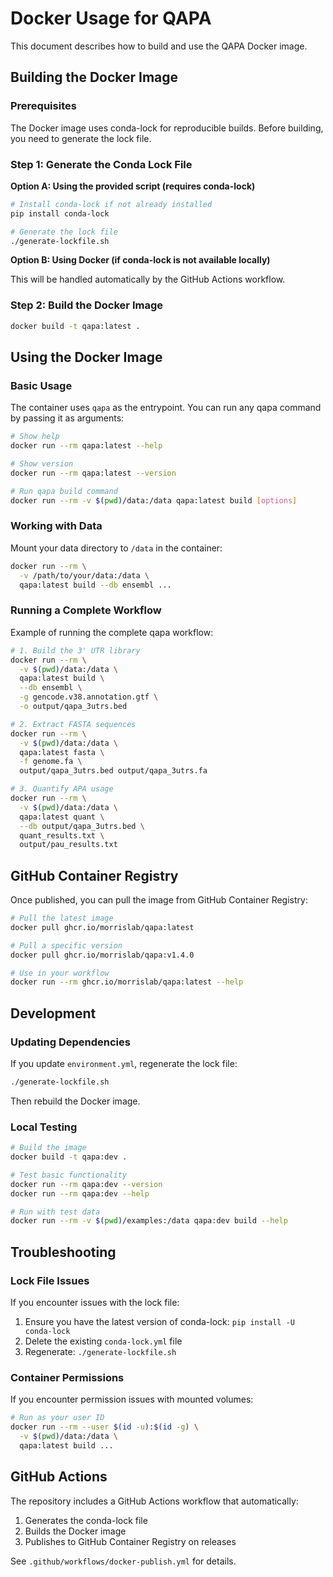 # Docker Usage for QAPA

This document describes how to build and use the QAPA Docker image.

## Building the Docker Image

### Prerequisites

The Docker image uses conda-lock for reproducible builds. Before building, you need to generate the lock file.

### Step 1: Generate the Conda Lock File

**Option A: Using the provided script (requires conda-lock)**

```bash
# Install conda-lock if not already installed
pip install conda-lock

# Generate the lock file
./generate-lockfile.sh
```

**Option B: Using Docker (if conda-lock is not available locally)**

This will be handled automatically by the GitHub Actions workflow.

### Step 2: Build the Docker Image

```bash
docker build -t qapa:latest .
```

## Using the Docker Image

### Basic Usage

The container uses `qapa` as the entrypoint. You can run any qapa command by passing it as arguments:

```bash
# Show help
docker run --rm qapa:latest --help

# Show version
docker run --rm qapa:latest --version

# Run qapa build command
docker run --rm -v $(pwd)/data:/data qapa:latest build [options]
```

### Working with Data

Mount your data directory to `/data` in the container:

```bash
docker run --rm \
  -v /path/to/your/data:/data \
  qapa:latest build --db ensembl ...
```

### Running a Complete Workflow

Example of running the complete qapa workflow:

```bash
# 1. Build the 3' UTR library
docker run --rm \
  -v $(pwd)/data:/data \
  qapa:latest build \
  --db ensembl \
  -g gencode.v38.annotation.gtf \
  -o output/qapa_3utrs.bed

# 2. Extract FASTA sequences
docker run --rm \
  -v $(pwd)/data:/data \
  qapa:latest fasta \
  -f genome.fa \
  output/qapa_3utrs.bed output/qapa_3utrs.fa

# 3. Quantify APA usage
docker run --rm \
  -v $(pwd)/data:/data \
  qapa:latest quant \
  --db output/qapa_3utrs.bed \
  quant_results.txt \
  output/pau_results.txt
```

## GitHub Container Registry

Once published, you can pull the image from GitHub Container Registry:

```bash
# Pull the latest image
docker pull ghcr.io/morrislab/qapa:latest

# Pull a specific version
docker pull ghcr.io/morrislab/qapa:v1.4.0

# Use in your workflow
docker run --rm ghcr.io/morrislab/qapa:latest --help
```

## Development

### Updating Dependencies

If you update `environment.yml`, regenerate the lock file:

```bash
./generate-lockfile.sh
```

Then rebuild the Docker image.

### Local Testing

```bash
# Build the image
docker build -t qapa:dev .

# Test basic functionality
docker run --rm qapa:dev --version
docker run --rm qapa:dev --help

# Run with test data
docker run --rm -v $(pwd)/examples:/data qapa:dev build --help
```

## Troubleshooting

### Lock File Issues

If you encounter issues with the lock file:

1. Ensure you have the latest version of conda-lock: `pip install -U conda-lock`
2. Delete the existing `conda-lock.yml` file
3. Regenerate: `./generate-lockfile.sh`

### Container Permissions

If you encounter permission issues with mounted volumes:

```bash
# Run as your user ID
docker run --rm --user $(id -u):$(id -g) \
  -v $(pwd)/data:/data \
  qapa:latest build ...
```

## GitHub Actions

The repository includes a GitHub Actions workflow that automatically:

1. Generates the conda-lock file
2. Builds the Docker image
3. Publishes to GitHub Container Registry on releases

See `.github/workflows/docker-publish.yml` for details.
